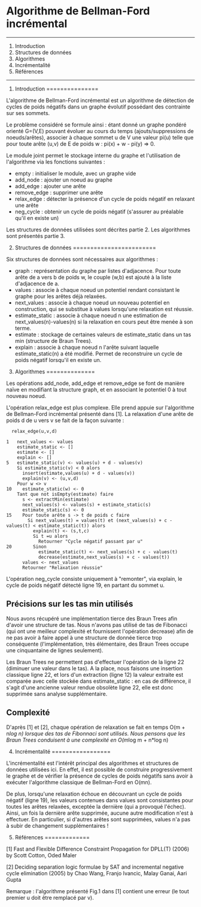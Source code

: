 
#   Algorithme de Bellman-Ford incrémental


******************************************************************************

1. Introduction
2. Structures de données
3. Algorithmes
4. Incrémentalité
5. Références

******************************************************************************

 
 
1. Introduction
===============

L'algorithme de Bellman-Ford incrémental est un algorithme de détection de cycles de poids négatifs dans un graphe évolutif possédant des contrainte sur ses sommets. 

Le problème considéré se formule ainsi : étant donné un graphe pondéré orienté G=(V,E) pouvant évoluer au cours du temps (ajouts/suppressions de noeuds/arêtes), associer à chaque sommet u de V une valeur pi(u) telle que pour toute arête (u,v) de E de poids w : pi(x) + w - pi(y) => 0.

Le module joint permet le stockage interne du graphe et l'utilisation de l'algorithme via les fonctions suivantes : 

  - empty       : initialiser le module, avec un graphe vide
  - add_node    : ajouter un noeud au graphe
  - add_edge    : ajouter une arête
  - remove_edge : supprimer une arête
  - relax_edge  : détecter la présence d'un cycle de poids négatif en relaxant une arête
  - neg_cycle   : obtenir un cycle de poids négatif (s'assurer au préalable qu'il en existe un)
  
Les structures de données utilisées sont décrites partie 2. Les algorithmes sont présentés partie 3.


2. Structures de données
========================

Six structures de données sont nécessaires aux algorithmes : 

  - graph            : représentation du graphe par listes d'adjacence. Pour toute arête de a vers b de poids w, le couple (w,b) est ajouté à la liste d'adjacence de a.
  - values           : associe à chaque noeud un potentiel rendant consistant le graphe pour les arêtes déjà relaxées.
  - next_values      : associe à chaque noeud un nouveau potentiel en construction, qui se substitue à values lorsqu'une relaxation est réussie.
  - estimate_static  : associe à chaque noeud n une estimation de next_values(n)-values(n) si la relaxation en cours peut être menée à son terme. 
  - estimate         : stockage de certaines valeurs de estimate_static dans un tas min (structure de Braun Trees).
  - explain          : associe à chaque noeud n l'arête suivant laquelle estimate_static(n) a été modifié. Permet de reconstruire un cycle de poids négatif lorsqu'il en existe un.
  

3. Algorithmes
==============

Les opérations add_node, add_edge et remove_edge se font de manière naïve en modifiant la structure graph, et en associant le potentiel 0 à tout nouveau noeud.

L'opération relax_edge est plus complexe. Elle prend appuie sur l'algorithme de Bellman-Ford incrémental présenté dans [1]. La relaxation d'une arête de poids d de u vers v se fait de la façon suivante : 

```
  relax_edge(u,v,d)
  
1   next_values <- values
    estimate_static <- []
    estimate <- []
    explain <- []
5   estimate_static(v) <- values(u) + d - values(v)
    Si estimate_static(v) < 0 alors
      insert(estimate,values(u) + d - values(v))
      explain(v) <- (u,v,d) 
    Pour w <> v 
10    estimate_static(w) <- 0
    Tant que not isEmpty(estimate) faire
      s <- extractMin(estimate)
      next_values(s) <- values(s) + estimate_static(s)
      estimate_static(s) <- 0
15    Pour toute arête s -> t de poids c faire
        Si next_values(t) = values(t) et (next_values(s) + c - values(t) < estimate_static(t)) alors
          explain(t) <- (s,t,c)
          Si t =u alors
            Retourner "Cycle négatif passant par u"
20        Sinon
            estimate_static(t) <- next_values(s) + c - values(t)
            decrease(estimate,next_values(s) + c - values(t))
      values <- next_values
      Retourner "Relaxation réussie"
```

L'opération neg_cycle consiste uniquement à "remonter", via explain, le cycle de poids négatif détecté ligne 19, en partant du sommet u.

Précisions sur les tas min utilisés
-----------------------------------

Nous avons récupéré une implémentation tierce des Braun Trees afin d'avoir une structure de tas. Nous n'avons pas utilisé de tas de Fibonacci (qui ont une meilleur complexité et fournissent l'opération decrease) afin de ne pas avoir à faire appel à une structure de donnée tierce trop conséquente (l'implémentation, très élémentaire, des Braun Trees occupe une cinquantaine de lignes seulement).

Les Braun Trees ne permettent pas d'effectuer l'opération de la ligne 22 (diminuer une valeur dans le tas). A la place, nous faisons une insertion classique ligne 22, et lors d'un extraction (ligne 12) la valeur extraite est comparée avec celle stockée dans estimate_static : en cas de différence, il s'agit d'une ancienne valeur rendue obsolète ligne 22, elle est donc supprimée sans analyse supplémentaire.
    
Complexité
----------

D'après [1] et [2], chaque opération de relaxation se fait en temps O(m + n*log n) lorsque des tas de Fibonnaci sont utilisés. Nous pensons que les Braun Trees conduisent à une complexité en O(m*log m + n*log n)   
    

4. Incrémentalité
=================

L'incrémentalité est l'intérêt principal des algorithmes et structures de données utilisées ici. En effet, il est possible de construire progressivement le graphe et de vérifier la présence de cycles de poids négatifs sans avoir à exécuter l'algorithme classique de Bellman-Ford en O(mn).

De plus, lorsqu'une relaxation échoue en découvrant un cycle de poids négatif (ligne 19), les valeurs contenues dans values sont consistantes pour toutes les arêtes relaxées, exceptée la dernière (qui a provoqué l'échec). Ainsi, un fois la dernière arête supprimée, aucune autre modification n'est à effectuer. En particulier, si d'autres arêtes sont supprimées, values n'a pas à subir de changement supplémentaires !

    
5. Références
=============
 
[1] Fast and Flexible Difference Constraint Propagation for DPLL(T) (2006) by Scott Cotton, Oded Maler

[2] Deciding separation logic formulae by SAT and incremental negative cycle elimination (2005) by Chao Wang, Franjo Ivancic, Malay Ganai, Aari Gupta   

Remarque : l'algorithme présenté Fig.1 dans [1] contient une erreur (le tout premier u doit être remplacé par v).
      
      

